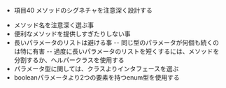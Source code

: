 * 項目40 メソッドのシグネチャを注意深く設計する

- メソッド名を注意深く選ぶ事
- 便利なメソッドを提供しすぎたりしない事
- 長いパラメータのリストは避ける事
-- 同じ型のパラメータが何個も続くのは特に有害
-- 過度に長いパラメータのリストを短くするには、メソッドを分割するか、ヘルパークラスを使用する
- パラメータ型に関しては、クラスよりインタフェースを選ぶ
- booleanパラメータより2つの要素を持つenum型を使用する
